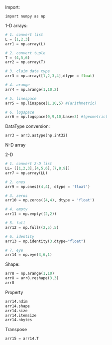 
Import:
```
import numpy as np
```

1-D arrays:

```python
# 1. convert list
L = [1,2,3]
arr1 = np.array(L)

# 2. convert tuple
T = (4,5,6)
arr2 = np.array(T)

# 3. claim data type
arr3 = np.array([1,2,3,4],dtype = float)

# 4. arange
arr4 = np.arange(1,10,2)

# 5. linespace 
arr5 = np.linspace(1,10,5) #(arithmetric)

# 6. logspace 
arr6 = np.logspace(0,9,10,base=3) #(geometric)


```


DataType conversion:
```python
arr3 = arr3.astype(np.int32)
```


N-D array

2-D
```python
# 1. convert 2-D list
LL= [[1,2,3],[4,5,6],[7,8,9]]
arr7 = np.array(LL)

# 2. ones
arr9 = np.ones((4,4), dtype = 'float')

# 3. zeros
arr10 = np.zeros((4,4), dtype = 'float')

# 4. empty
arr11 = np.empty((2,2))

# 5. full
arr12 = np.full((2,5),5)

# 6. identity
arr13 = np.identity(3,dtype="float")

# 7. eye
arr14 = np.eye(3,6,1)

```


Shape:

```python
arr8 = np.arange(1,10)
arr8 = arr8.reshape(3,3)
arr8
```


Property
```python
arr14.ndim
arr14.shape
arr14.size
arr14.itemsize
arr14.nbytes
```

Transpose
```python
arr15 = arr14.T
```



